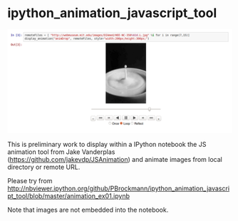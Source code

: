 # ipython_animation_javascript_tool

![ScreenShot](snapshot.png)

This is preliminary work to display within a IPython notebook 
the JS animation tool from Jake Vanderplas (https://github.com/jakevdp/JSAnimation) 
and animate images from local directory or remote URL.

Please try from http://nbviewer.ipython.org/github/PBrockmann/ipython_animation_javascript_tool/blob/master/animation_ex01.ipynb

Note that images are not embedded into the notebook.


